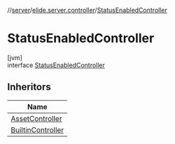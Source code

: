 //[server](../../../index.md)/[elide.server.controller](../index.md)/[StatusEnabledController](index.md)

# StatusEnabledController

[jvm]\
interface [StatusEnabledController](index.md)

## Inheritors

| Name |
|---|
| [AssetController](../../elide.server.assets/-asset-controller/index.md) |
| [BuiltinController](../../elide.server.controller.builtin/-builtin-controller/index.md) |
